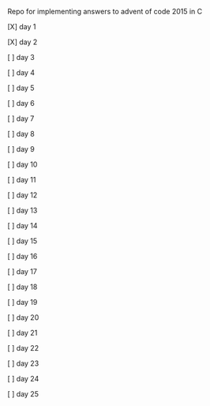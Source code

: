 Repo for implementing answers to advent of code 2015 in C

 [X] day 1

 [X] day 2

 [ ] day 3

 [ ] day 4

 [ ] day 5

 [ ] day 6

 [ ] day 7

 [ ] day 8

 [ ] day 9

 [ ] day 10

 [ ] day 11

 [ ] day 12

 [ ] day 13

 [ ] day 14

 [ ] day 15

 [ ] day 16

 [ ] day 17

 [ ] day 18

 [ ] day 19

 [ ] day 20

 [ ] day 21

 [ ] day 22

 [ ] day 23

 [ ] day 24

 [ ] day 25

